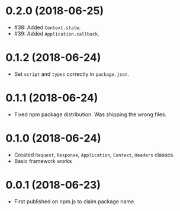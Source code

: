 0.2.0 (2018-06-25)
==================

* #38: Added `Context.state`.
* #39: Added `Application.callback`.

0.1.2 (2018-06-24)
==================

* Set `script` and `types` correctly in `package.json`.

0.1.1 (2018-06-24)
==================

* Fixed npm package distribution. Was shipping the wrong files.

0.1.0 (2018-06-24)
==================

* Created `Request`, `Response`, `Application`, `Context`, `Headers` classes.
* Basic framework works

0.0.1 (2018-06-23)
==================

* First published on npm.js to claim package name.
